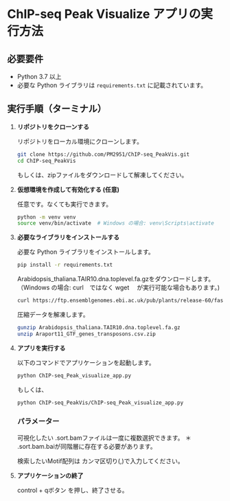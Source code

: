 # ChIP-seq Peak Visualize アプリの実行方法

## 必要要件

- Python 3.7 以上
- 必要な Python ライブラリは `requirements.txt` に記載されています。

## 実行手順（ターミナル）

1. **リポジトリをクローンする**

   リポジトリをローカル環境にクローンします。

   ```bash
   git clone https://github.com/PM2951/ChIP-seq_PeakVis.git
   cd ChIP-seq_PeakVis
   ```

   もしくは、zipファイルをダウンロードして解凍してください。

3. **仮想環境を作成して有効化する (任意)**

    任意です。なくても実行できます。
   
   ```bash
   python -m venv venv 
   source venv/bin/activate  # Windows の場合: venv\Scripts\activate
   ```

5. **必要なライブラリをインストールする**

   必要な Python ライブラリをインストールします。

   ```bash
   pip install -r requirements.txt
   ```

   Arabidopsis_thaliana.TAIR10.dna.toplevel.fa.gzをダウンロードします。（Windows の場合: curl　ではなく wget　 が実行可能な場合もあります。)

   ```bash
   curl https://ftp.ensemblgenomes.ebi.ac.uk/pub/plants/release-60/fasta/arabidopsis_thaliana/dna/Arabidopsis_thaliana.TAIR10.dna.toplevel.fa.gz -o Arabidopsis_thaliana.TAIR10.dna.toplevel.fa.gz
   ```

   圧縮データを解凍します。

   ```bash
   gunzip Arabidopsis_thaliana.TAIR10.dna.toplevel.fa.gz
   unzip Araport11_GTF_genes_transposons.csv.zip
   ```

7. **アプリを実行する**

   以下のコマンドでアプリケーションを起動します。

   ```bash
   python ChIP-seq_Peak_visualize_app.py
   ```

   もしくは、
   
   ```bash
   python ChIP-seq_PeakVis/ChIP-seq_Peak_visualize_app.py
   ```

   ### パラメーター
   可視化したい .sort.bamファイルは一度に複数選択できます。
   ＊ .sort.bam.baiが同階層に存在する必要があります。

   検索したいMotif配列は カンマ区切り(,)で入力してください。
   

8. **アプリケーションの終了**

    control + qボタン を押し、終了させる。


